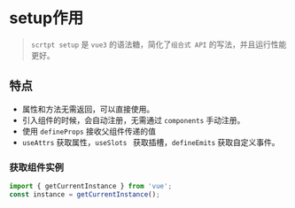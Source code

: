 # setup作用
> `scrtpt setup` 是 `vue3` 的语法糖，简化了`组合式 API` 的写法，并且运行性能更好。

## 特点
- 属性和方法无需返回，可以直接使用。
- 引入组件的时候，会自动注册，无需通过 `components` 手动注册。
- 使用 `defineProps` 接收父组件传递的值
- `useAttrs` 获取属性，`useSlots ` 获取插槽，`defineEmits` 获取自定义事件。



### 获取组件实例
```javascript
import { getCurrentInstance } from 'vue';
const instance = getCurrentInstance();
```
